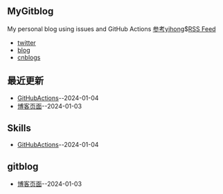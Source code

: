 ## MyGitblog
My personal blog using issues and GitHub Actions [参考yihong](https://github.com/yihong0618/gitblog)$[RSS Feed](https://raw.githubusercontent.com/dululu/notes/master/feed.xml)
- [twitter](https://twitter.com/xhqaq14450)
- [blog](https://dululu-github-io.vercel.app/)
- [cnblogs](https://www.cnblogs.com/asn321/)
  

## 最近更新
- [GitHubActions](https://github.com/dululu/notes/issues/2)--2024-01-04
- [博客页面](https://github.com/dululu/notes/issues/1)--2024-01-03
## Skills
- [GitHubActions](https://github.com/dululu/notes/issues/2)--2024-01-04
## gitblog
- [博客页面](https://github.com/dululu/notes/issues/1)--2024-01-03
